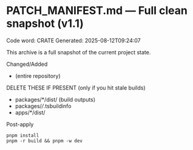 # PATCH_MANIFEST.md — Full clean snapshot (v1.1)

Code word: CRATE
Generated: 2025-08-12T09:24:07

This archive is a full snapshot of the current project state.

Changed/Added
- (entire repository)

DELETE THESE IF PRESENT (only if you hit stale builds)
- packages/*/dist/        (build outputs)
- packages/*/*.tsbuildinfo
- apps/*/dist/

Post-apply
```
pnpm install
pnpm -r build && pnpm -w dev
```
